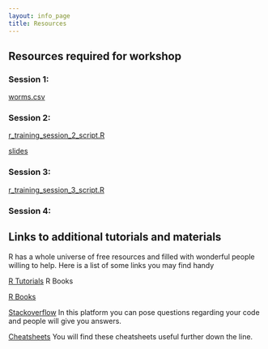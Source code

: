 ```yaml
---
layout: info_page
title: Resources
---
```


## Resources required for workshop

### Session 1:

[worms.csv](/data/worms.csv)

### Session 2:

[r_training_session_2_script.R](/data/r_training_session_2_script.R)

[slides](https://lauraroldangomez.github.io/site/research_files/r_training_session_2/presentation_session_2.html#/title-slide)

### Session 3:

[r_training_session_3_script.R](/data/r_training_session_3_script.R)

### Session 4: 

## Links to additional tutorials and materials

R has a whole universe of free resources and filled with wonderful people willing to help. Here is a list of some links you may find handy

[R Tutorials](https://education.rstudio.com/)
R Books

[R Books](https://www.rstudio.com/resources/books/)

[Stackoverflow](https://stackoverflow.com/) In this platform you can pose questions regarding your code and people will give you answers.

[Cheatsheets](https://www.rstudio.com/resources/cheatsheets/) You will find these cheatsheets useful further down the line. 
